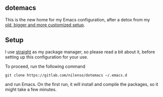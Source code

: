 ## dotemacs

This is the new home for my Emacs configuration, after a detox from my [old, bigger and more
customized setup](https://github.com/kirang89/.emacs.d).

## Setup

I use [straight](https://github.com/raxod502/straight.el) as my package manager, so please read a
bit about it, before setting up this configuration for your use.

To proceed, run the following command

```
git clone https://gitlab.com/nilenso/dotemacs ~/.emacs.d
```

and run Emacs. On the first run, it will install and compile the packages, so it might take a few
minutes.
